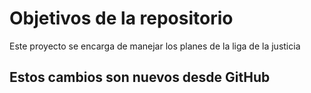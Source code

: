 # Objetivos de la repositorio

Este proyecto se encarga de manejar los planes de la liga de la justicia

## Estos cambios son nuevos desde  GitHub
